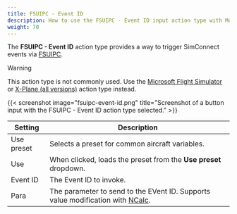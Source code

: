```yaml
---
title: FSUIPC - Event ID
description: How to use the FSUIPC - Event ID input action type with MobiFlight.
weight: 70
---
```


The **FSUIPC - Event ID** action type provides a way to trigger SimConnect events via [FSUIPC](https://www.fsuipc.com/).

> [!WARNING]
> This action type is not commonly used. Use the [Microsoft Flight Simulator](/guides/input-action-types/microsoft-flight-simulator/) or [X-Plane (all versions)](/guides/input-action-types/x-plane-all-versions/) action type instead.

{{< screenshot image="fsuipc-event-id.png" title="Screenshot of a button input with the FSUIPC - Event ID action type selected." >}}

| Setting    | Description                                                                                                            |
| ---------- | ---------------------------------------------------------------------------------------------------------------------- |
| Use preset | Selects a preset for common aircraft variables.                                                                        |
| Use        | When clicked, loads the preset from the **Use preset** dropdown.                                                       |
| Event ID   | The Event ID to invoke.                                                                                                |
| Para       | The parameter to send to the EVent ID. Supports value modification with [NCalc](/guides/modifying-values-with-ncalc/). |

